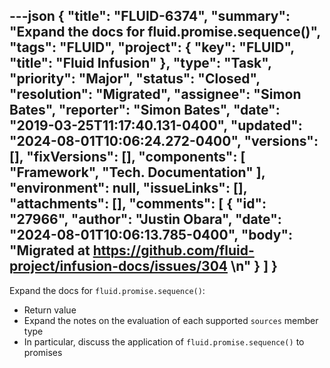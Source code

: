 ---json
{
  "title": "FLUID-6374",
  "summary": "Expand the docs for fluid.promise.sequence()",
  "tags": "FLUID",
  "project": {
    "key": "FLUID",
    "title": "Fluid Infusion"
  },
  "type": "Task",
  "priority": "Major",
  "status": "Closed",
  "resolution": "Migrated",
  "assignee": "Simon Bates",
  "reporter": "Simon Bates",
  "date": "2019-03-25T11:17:40.131-0400",
  "updated": "2024-08-01T10:06:24.272-0400",
  "versions": [],
  "fixVersions": [],
  "components": [
    "Framework",
    "Tech. Documentation"
  ],
  "environment": null,
  "issueLinks": [],
  "attachments": [],
  "comments": [
    {
      "id": "27966",
      "author": "Justin Obara",
      "date": "2024-08-01T10:06:13.785-0400",
      "body": "Migrated at <https://github.com/fluid-project/infusion-docs/issues/304>&#x20;\n"
    }
  ]
}
---
Expand the docs for `fluid.promise.sequence()`:

* Return value
* Expand the notes on the evaluation of each supported `sources` member type
* In particular, discuss the application of `fluid.promise.sequence()` to promises

        